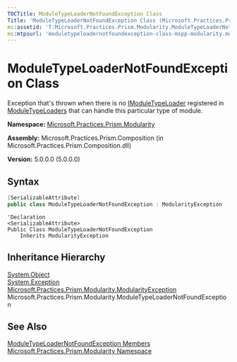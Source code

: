 ```yaml
---
TOCTitle: ModuleTypeLoaderNotFoundException Class
Title: 'ModuleTypeLoaderNotFoundException Class (Microsoft.Practices.Prism.Modularity)'
ms:assetid: 'T:Microsoft.Practices.Prism.Modularity.ModuleTypeLoaderNotFoundException'
ms:mtpsurl: 'moduletypeloadernotfoundexception-class-mspp-modularity.md'
---
```



# ModuleTypeLoaderNotFoundException Class

Exception that's thrown when there is no [IModuleTypeLoader](/patterns-practices/reference/imoduletypeloader-interface-mspp-modularity) registered in [ModuleTypeLoaders](/patterns-practices/reference/modulemanager-moduletypeloaders-property-mspp-modularity) that can handle this particular type of module.

**Namespace:** [Microsoft.Practices.Prism.Modularity](/patterns-practices/reference/mspp-modularity-namespace)

**Assembly:** Microsoft.Practices.Prism.Composition (in Microsoft.Practices.Prism.Composition.dll)

**Version:** 5.0.0.0 (5.0.0.0)

## Syntax

```C#
[SerializableAttribute]
public class ModuleTypeLoaderNotFoundException : ModularityException
```

```VB
'Declaration
<SerializableAttribute>
Public Class ModuleTypeLoaderNotFoundException
	Inherits ModularityException
```

## Inheritance Hierarchy

[System.Object](http://msdn.microsoft.com/en-us/library/e5kfa45b)  
[System.Exception](http://msdn2.microsoft.com/en-us/library/c18k6c59)  
[Microsoft.Practices.Prism.Modularity.ModularityException](/patterns-practices/reference/modularityexception-class-mspp-modularity)  
Microsoft.Practices.Prism.Modularity.ModuleTypeLoaderNotFoundException

## See Also

[ModuleTypeLoaderNotFoundException Members](/patterns-practices/reference/moduletypeloadernotfoundexception-members-mspp-modularity)<br/>
[Microsoft.Practices.Prism.Modularity Namespace](/patterns-practices/reference/mspp-modularity-namespace)<br/>